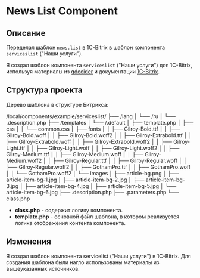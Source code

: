 # News List Component

## Описание

Переделал шаблон `news.list` в 1C-Bitrix в шаблон компонента `serviceslist` ("Наши услуги").

Я создал шаблон компонента `serviceslist` ("Наши услуги") для 1C-Bitrix, используя материалы из [gdecider](https://gdecider.github.io/articles_bx-component-creation.html) и документации [1C-Bitrix](https://dev.1c-bitrix.ru/learning/course/index.php?COURSE_ID=43&LESSON_ID=2829&LESSON_PATH=3913.4565.2829#template_search).

## Структура проекта

Дерево шаблона в структуре Битрикса:

/local/components/example/serviceslist/
├── /lang
│   └── /ru
│       └── .description.php
├── /templates
│   └── /.default
│       ├── template.php
│       ├── css
│       │       └── common.css
│       ├── fonts
│       │       ├── Gilroy-Bold.ttf
│       │       ├── Gilroy-Bold.woff
│       │       ├── Gilroy-Bold.woff2
│       │       ├── Gilroy-Extrabold.ttf
│       │       ├── Gilroy-Extrabold.woff
│       │       ├── Gilroy-Extrabold.woff2
│       │       ├── Gilroy-Light.ttf
│       │       ├── Gilroy-Light.woff
│       │       ├── Gilroy-Light.woff2
│       │       ├── Gilroy-Medium.ttf
│       │       ├── Gilroy-Medium.woff
│       │       ├── Gilroy-Medium.woff2
│       │       ├── Gilroy-Regular.ttf
│       │       ├── Gilroy-Regular.woff
│       │       ├── Gilroy-Regular.woff2
│       │       ├── GothamPro.ttf
│       │       ├── GothamPro.woff
│       │       └── GothamPro.woff2
│       └── images
│               ├── article-bg.png
│               ├── article-item-bg-1.jpg
│               ├── article-item-bg-2.jpg
│               ├── article-item-bg-3.jpg
│               ├── article-item-bg-4.jpg
│               ├── article-item-bg-5.jpg
│               └── article-item-bg-6.jpg
├── .description.php
├── .parameters.php
└── class.php


- **class.php** - содержит логику компонента.
- **template.php** - основной файл шаблона, в котором реализуется логика отображения контента компонента.

## Изменения

Я создал шаблон компонента servicelist ("Наши услуги") в 1C-Bitrix. Для создания шаблона были нагло использованы материалы из вышеуказанных источников.
